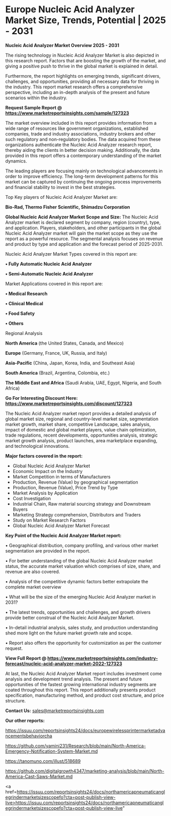 # Europe Nucleic Acid Analyzer Market Size, Trends, Potential | 2025 - 2031

<Strong> Nucleic Acid Analyzer Market Overview 2025 - 2031</strong>

The rising technology in Nucleic Acid Analyzer Market is also depicted in this research report. Factors that are boosting the growth of the market, and giving a positive push to thrive in the global market is explained in detail.

Furthermore, the report highlights on emerging trends, significant drivers, challenges, and opportunities, providing all necessary data for thriving in the industry. This report market research offers a comprehensive perspective, including an in-depth analysis of the present and future scenarios within the industry.

<strong>Request Sample Report @ <a href=https://www.marketreportsinsights.com/sample/127323>https://www.marketreportsinsights.com/sample/127323</a></strong>

The market overview included in this report provides information from a wide range of resources like government organizations, established companies, trade and industry associations, industry brokers and other such regulatory and non-regulatory bodies. The data acquired from these organizations authenticate the Nucleic Acid Analyzer research report, thereby aiding the clients in better decision making. Additionally, the data provided in this report offers a contemporary understanding of the market dynamics.

The leading players are focusing mainly on technological advancements in order to improve efficiency. The long-term development patterns for this market can be captured by continuing the ongoing process improvements and financial stability to invest in the best strategies.

Top Key players of Nucleic Acid Analyzer Market are:

<strong>Bio-Rad, Thermo Fisher Scientific, Shimadzu Corporation</strong>

<strong><b>Global Nucleic Acid Analyzer Market Scope and Size:</b></strong>
The Nucleic Acid Analyzer market is declared segment by company, region (country), type, and application. Players, stakeholders, and other participants in the global Nucleic Acid Analyzer market will gain the market scope as they use the report as a powerful resource. The segmental analysis focuses on revenue and product by type and application and the forecast period of 2025-2031.

Nucleic Acid Analyzer Market Types covered in this report are:

<strong>• Fully Automatic Nucleic Acid Analyzer

• Semi-Automatic Nucleic Acid Analyzer</strong>

Market Applications covered in this report are:

<strong>• Medical Research

• Clinical Medical

• Food Safety

• Others</strong> 

Regional Analysis

<strong>North America</strong> (the United States, Canada, and Mexico)

<strong>Europe</strong> (Germany, France, UK, Russia, and Italy)

<strong>Asia-Pacific</strong> (China, Japan, Korea, India, and Southeast Asia)

<strong>South America</strong> (Brazil, Argentina, Colombia, etc.)

<strong>The Middle East and Africa</strong> (Saudi Arabia, UAE, Egypt, Nigeria, and South Africa)

<strong>Go For Interesting Discount Here: <a href=https://www.marketreportsinsights.com/discount/127323>https://www.marketreportsinsights.com/discount/127323</a></strong>

The Nucleic Acid Analyzer market report provides a detailed analysis of global market size, regional and country-level market size, segmentation market growth, market share, competitive Landscape, sales analysis, impact of domestic and global market players, value chain optimization, trade regulations, recent developments, opportunities analysis, strategic market growth analysis, product launches, area marketplace expanding, and technological innovations.

<strong><b>Major factors covered in the report:</b></strong>
<ul>
  <li>Global Nucleic Acid Analyzer Market </li>
  <li>Economic Impact on the Industry</li>
  <li>Market Competition in terms of Manufacturers</li>
  <li>Production, Revenue (Value) by geographical segmentation</li>
  <li>Production, Revenue (Value), Price Trend by Type</li>
  <li>Market Analysis by Application</li>
  <li>Cost Investigation</li>
  <li>Industrial Chain, Raw material sourcing strategy and Downstream Buyers</li>
  <li>Marketing Strategy comprehension, Distributors and Traders</li>
  <li>Study on Market Research Factors</li>
  <li>Global Nucleic Acid Analyzer Market Forecast</li>
</ul>

<strong><b>Key Point of the Nucleic Acid Analyzer Market report:</b></strong>

• Geographical distribution, company profiling, and various other market segmentation are provided in the report.

• For better understanding of the global Nucleic Acid Analyzer market status, the accurate market valuation which comprises of size, share, and revenue are also covered.

• Analysis of the competitive dynamic factors better extrapolate the complete market overview

• What will be the size of the emerging Nucleic Acid Analyzer market in 2031?

• The latest trends, opportunities and challenges, and growth drivers provide better construal of the Nucleic Acid Analyzer Market.

• In-detail industrial analysis, sales study, and production understanding shed more light on the future market growth rate and scope.

• Report also offers the opportunity for customization as per the customer request.

<strong><b>View Full Report @ <a href=https://www.marketreportsinsights.com/industry-forecast/nucleic-acid-analyzer-market-2022-127323>https://www.marketreportsinsights.com/industry-forecast/nucleic-acid-analyzer-market-2022-127323</a></b></strong>


At last, the Nucleic Acid Analyzer Market report includes investment come analysis and development trend analysis. The present and future opportunities of the fastest growing international industry segments are coated throughout this report. This report additionally presents product specification, manufacturing method, and product cost structure, and price structure.

<strong>Contact Us:</strong>
sales@marketreportsinsights.com

<strong>Our other reports:</strong>

<a href=https://issuu.com/reportsinsights24/docs/europewirelessprintermarketadvancementsbehaviorcha>https://issuu.com/reportsinsights24/docs/europewirelessprintermarketadvancementsbehaviorcha</a>

<a href=https://github.com/yamini231/Research/blob/main/North-America-Emergency-Notification-System-Market.md>https://github.com/yamini231/Research/blob/main/North-America-Emergency-Notification-System-Market.md</a>

<a href=https://tanomuno.com/illust/518689>https://tanomuno.com/illust/518689</a>

<a href=https://github.com/digitalgrowth4347/marketing-analysis/blob/main/North-America-Cast-Saws-Market.md>https://github.com/digitalgrowth4347/marketing-analysis/blob/main/North-America-Cast-Saws-Market.md</a>

<a href=https://issuu.com/reportsinsights24/docs/northamericapneumaticanglegrindermarketsizescopefo?cta=post-publish-view-live>https://issuu.com/reportsinsights24/docs/northamericapneumaticanglegrindermarketsizescopefo?cta=post-publish-view-live</a>"
